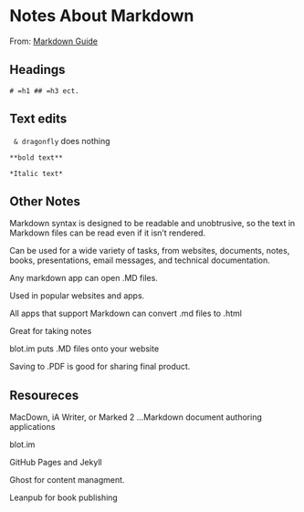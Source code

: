 # Notes About Markdown

From: [Markdown Guide](https://www.markdownguide.org/getting-started/)

## Headings

`# =h1 ## =h3 ect.`

## Text edits

` & dragonfly` does nothing

`**bold text**`

`*Italic text*`

## Other Notes

Markdown syntax is designed to be readable and unobtrusive, so the text in Markdown files can be read even if it isn’t rendered.

Can be used for a wide variety of tasks, from websites, documents, notes, books, presentations, email messages, and technical documentation.

Any markdown app can open .MD files.

Used in popular websites and apps.

All apps that support Markdown can convert .md files to .html 

Great for taking notes

blot.im puts .MD files onto your website

Saving to .PDF is good for sharing final product.

## Resoureces

MacDown, iA Writer, or Marked 2 ...Markdown document authoring applications

blot.im

GitHub Pages and Jekyll

Ghost for content managment.

Leanpub for book publishing

